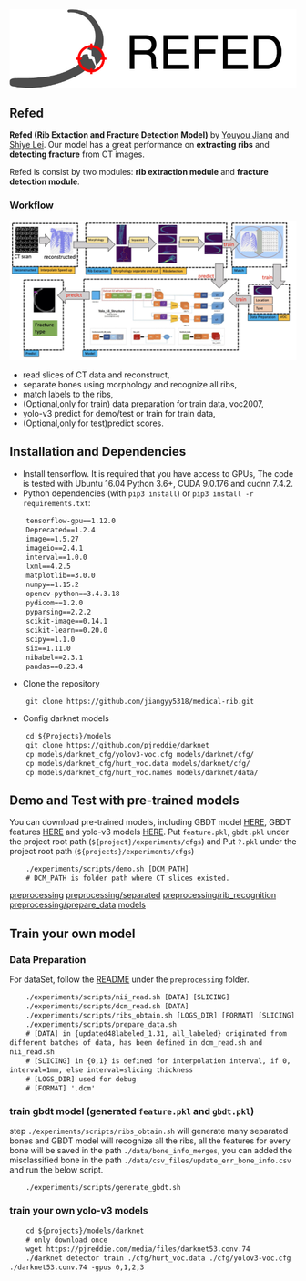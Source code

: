 
![REFED_logo](.github/logo_refed_side_white.jpg)

## Refed

**Refed (Rib Extaction and Fracture Detection Model)** by [Youyou Jiang](jiangyy5318@gmail.com) and [Shiye Lei](leishiye@gmail.com). Our model has a great performance on **extracting ribs** and **detecting fracture** from CT images.

Refed is consist by two modules: **rib extraction module** and **fracture detection module**.

### Workflow

![workflow](.github/tech_route.jpeg)

+ read slices of CT data and reconstruct,
+ separate bones using morphology and recognize all ribs,
+ match labels to the ribs,
+ (Optional,only for train) data preparation for train data, voc2007,
+ yolo-v3 predict for demo/test or train for train data,
+ (Optional,only for test)predict scores.

## Installation and Dependencies

+ Install tensorflow. It is required that you have access to GPUs, The code is tested with Ubuntu 16.04
Python 3.6+, CUDA 9.0.176 and cudnn 7.4.2.
+ Python dependencies (with `pip3 install`) or  `pip3 install -r requirements.txt`:
```
    tensorflow-gpu==1.12.0
    Deprecated==1.2.4
    image==1.5.27
    imageio==2.4.1
    interval==1.0.0
    lxml==4.2.5
    matplotlib==3.0.0
    numpy==1.15.2
    opencv-python==3.4.3.18
    pydicom==1.2.0
    pyparsing==2.2.2
    scikit-image==0.14.1
    scikit-learn==0.20.0
    scipy==1.1.0
    six==1.11.0
    nibabel==2.3.1
    pandas==0.23.4
```
+ Clone the repository

```shell
    git clone https://github.com/jiangyy5318/medical-rib.git
```

+ Config darknet models

```shell
    cd ${Projects}/models
    git clone https://github.com/pjreddie/darknet
    cp models/darknet_cfg/yolov3-voc.cfg models/darknet/cfg/
    cp models/darknet_cfg/hurt_voc.data models/darknet/cfg/
    cp models/darknet_cfg/hurt_voc.names models/darknet/data/
```

## Demo and Test with pre-trained models

You can download pre-trained models, including GBDT model [HERE](https://drive.google.com/open?id=1_-dP4Y6wYDC5lqQ4uaIcXrAM-AHT_xd7), 
GBDT features [HERE](https://drive.google.com/open?id=1R8OkfLWniBhjFkAAYDlTWYwavt4dYaiB) and yolo-v3 models [HERE](added). Put `feature.pkl`, `gbdt.pkl` under the project root path (`${project}/experiments/cfgs`) and 
Put `?.pkl` under the project root path (`${projects}/experiments/cfgs`) 

```shell
    ./experiments/scripts/demo.sh [DCM_PATH]
    # DCM_PATH is folder path where CT slices existed.
```


[preprocessing](preprocessing)
[preprocessing/separated](preprocessing/separated)
[preprocessing/rib_recognition](preprocessing/rib_recognition)
[preprocessing/prepare_data](preprocessing/prepare_data)
[models](models)


## Train your own model

### Data Preparation

For dataSet, follow the [README](tree/master/preprocessing/README.md) under the `preprocessing` folder.

```shell
    ./experiments/scripts/nii_read.sh [DATA] [SLICING]
    ./experiments/scripts/dcm_read.sh [DATA]
    ./experiments/scripts/ribs_obtain.sh [LOGS_DIR] [FORMAT] [SLICING]
    ./experiments/scripts/prepare_data.sh
    # [DATA] in {updated48labeled_1.31, all_labeled} originated from different batches of data, has been defined in dcm_read.sh and nii_read.sh
    # [SLICING] in {0,1} is defined for interpolation interval, if 0, interval=1mm, else interval=slicing thickness 
    # [LOGS_DIR] used for debug
    # [FORMAT] '.dcm'
```

### train gbdt model (generated `feature.pkl` and `gbdt.pkl`)

step `./experiments/scripts/ribs_obtain.sh` will generate many separated bones and GBDT model will recognize all the ribs,
all the features for every bone will be saved in the path `./data/bone_info_merges`, you can added the misclassified bone in the
path `./data/csv_files/update_err_bone_info.csv` and run the below script.

```shell
    ./experiments/scripts/generate_gbdt.sh
```

### train your own yolo-v3 models

```shell
    cd ${projects}/models/darknet
    # only download once
    wget https://pjreddie.com/media/files/darknet53.conv.74
    ./darknet detector train ./cfg/hurt_voc.data ./cfg/yolov3-voc.cfg ./darknet53.conv.74 -gpus 0,1,2,3
```
